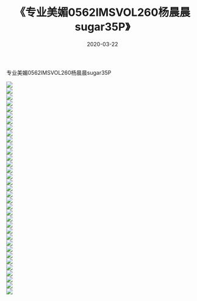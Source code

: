 ﻿---
layout: post
title:  《专业美媚0562IMSVOL260杨晨晨sugar35P》
date:   2020-03-22
img: http://img.660000.xyz/Sharelink/性感/2020/专业美媚0562IMSVOL260杨晨晨sugar35P/000.jpg
categories: [美女, 清纯, 唯美]
---

专业美媚0562IMSVOL260杨晨晨sugar35P

  ![](http://img.660000.xyz/Sharelink/性感/2020/专业美媚0562IMSVOL260杨晨晨sugar35P/001.jpg) <br> ![](http://img.660000.xyz/Sharelink/性感/2020/专业美媚0562IMSVOL260杨晨晨sugar35P/002.jpg) <br> ![](http://img.660000.xyz/Sharelink/性感/2020/专业美媚0562IMSVOL260杨晨晨sugar35P/003.jpg) <br> ![](http://img.660000.xyz/Sharelink/性感/2020/专业美媚0562IMSVOL260杨晨晨sugar35P/004.jpg) <br> ![](http://img.660000.xyz/Sharelink/性感/2020/专业美媚0562IMSVOL260杨晨晨sugar35P/005.jpg) <br> ![](http://img.660000.xyz/Sharelink/性感/2020/专业美媚0562IMSVOL260杨晨晨sugar35P/006.jpg) <br> ![](http://img.660000.xyz/Sharelink/性感/2020/专业美媚0562IMSVOL260杨晨晨sugar35P/007.jpg) <br> ![](http://img.660000.xyz/Sharelink/性感/2020/专业美媚0562IMSVOL260杨晨晨sugar35P/008.jpg) <br> ![](http://img.660000.xyz/Sharelink/性感/2020/专业美媚0562IMSVOL260杨晨晨sugar35P/009.jpg) <br> ![](http://img.660000.xyz/Sharelink/性感/2020/专业美媚0562IMSVOL260杨晨晨sugar35P/010.jpg) <br> ![](http://img.660000.xyz/Sharelink/性感/2020/专业美媚0562IMSVOL260杨晨晨sugar35P/011.jpg) <br> ![](http://img.660000.xyz/Sharelink/性感/2020/专业美媚0562IMSVOL260杨晨晨sugar35P/012.jpg) <br> ![](http://img.660000.xyz/Sharelink/性感/2020/专业美媚0562IMSVOL260杨晨晨sugar35P/013.jpg) <br> ![](http://img.660000.xyz/Sharelink/性感/2020/专业美媚0562IMSVOL260杨晨晨sugar35P/014.jpg) <br> ![](http://img.660000.xyz/Sharelink/性感/2020/专业美媚0562IMSVOL260杨晨晨sugar35P/015.jpg) <br> ![](http://img.660000.xyz/Sharelink/性感/2020/专业美媚0562IMSVOL260杨晨晨sugar35P/016.jpg) <br> ![](http://img.660000.xyz/Sharelink/性感/2020/专业美媚0562IMSVOL260杨晨晨sugar35P/017.jpg) <br> ![](http://img.660000.xyz/Sharelink/性感/2020/专业美媚0562IMSVOL260杨晨晨sugar35P/018.jpg) <br> ![](http://img.660000.xyz/Sharelink/性感/2020/专业美媚0562IMSVOL260杨晨晨sugar35P/019.jpg) <br> ![](http://img.660000.xyz/Sharelink/性感/2020/专业美媚0562IMSVOL260杨晨晨sugar35P/020.jpg) <br> ![](http://img.660000.xyz/Sharelink/性感/2020/专业美媚0562IMSVOL260杨晨晨sugar35P/021.jpg) <br> ![](http://img.660000.xyz/Sharelink/性感/2020/专业美媚0562IMSVOL260杨晨晨sugar35P/022.jpg) <br> ![](http://img.660000.xyz/Sharelink/性感/2020/专业美媚0562IMSVOL260杨晨晨sugar35P/023.jpg) <br> ![](http://img.660000.xyz/Sharelink/性感/2020/专业美媚0562IMSVOL260杨晨晨sugar35P/024.jpg) <br> ![](http://img.660000.xyz/Sharelink/性感/2020/专业美媚0562IMSVOL260杨晨晨sugar35P/025.jpg) <br> ![](http://img.660000.xyz/Sharelink/性感/2020/专业美媚0562IMSVOL260杨晨晨sugar35P/026.jpg) <br> ![](http://img.660000.xyz/Sharelink/性感/2020/专业美媚0562IMSVOL260杨晨晨sugar35P/027.jpg) <br> ![](http://img.660000.xyz/Sharelink/性感/2020/专业美媚0562IMSVOL260杨晨晨sugar35P/028.jpg) <br> ![](http://img.660000.xyz/Sharelink/性感/2020/专业美媚0562IMSVOL260杨晨晨sugar35P/029.jpg) <br> ![](http://img.660000.xyz/Sharelink/性感/2020/专业美媚0562IMSVOL260杨晨晨sugar35P/030.jpg) <br> ![](http://img.660000.xyz/Sharelink/性感/2020/专业美媚0562IMSVOL260杨晨晨sugar35P/031.jpg) <br> ![](http://img.660000.xyz/Sharelink/性感/2020/专业美媚0562IMSVOL260杨晨晨sugar35P/032.jpg) <br> ![](http://img.660000.xyz/Sharelink/性感/2020/专业美媚0562IMSVOL260杨晨晨sugar35P/033.jpg) <br> ![](http://img.660000.xyz/Sharelink/性感/2020/专业美媚0562IMSVOL260杨晨晨sugar35P/034.jpg) <br> ![](http://img.660000.xyz/Sharelink/性感/2020/专业美媚0562IMSVOL260杨晨晨sugar35P/035.jpg) <br>